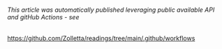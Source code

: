 
###### This article was automatically published leveraging public available API and gitHub Actions - see 
https://github.com/Zolletta/readings/tree/main/.github/workflows

